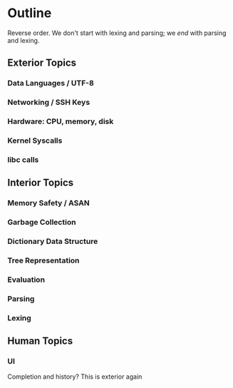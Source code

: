 Outline
=======

Reverse order.  We don't start with lexing and parsing; we *end* with parsing and lexing.

## Exterior Topics

### Data Languages / UTF-8

### Networking / SSH Keys

### Hardware: CPU, memory, disk

### Kernel Syscalls

### libc calls

## Interior Topics

### Memory Safety / ASAN

### Garbage Collection

### Dictionary Data Structure

### Tree Representation

### Evaluation

### Parsing

### Lexing

## Human Topics

### UI

Completion and history?  This is exterior again
